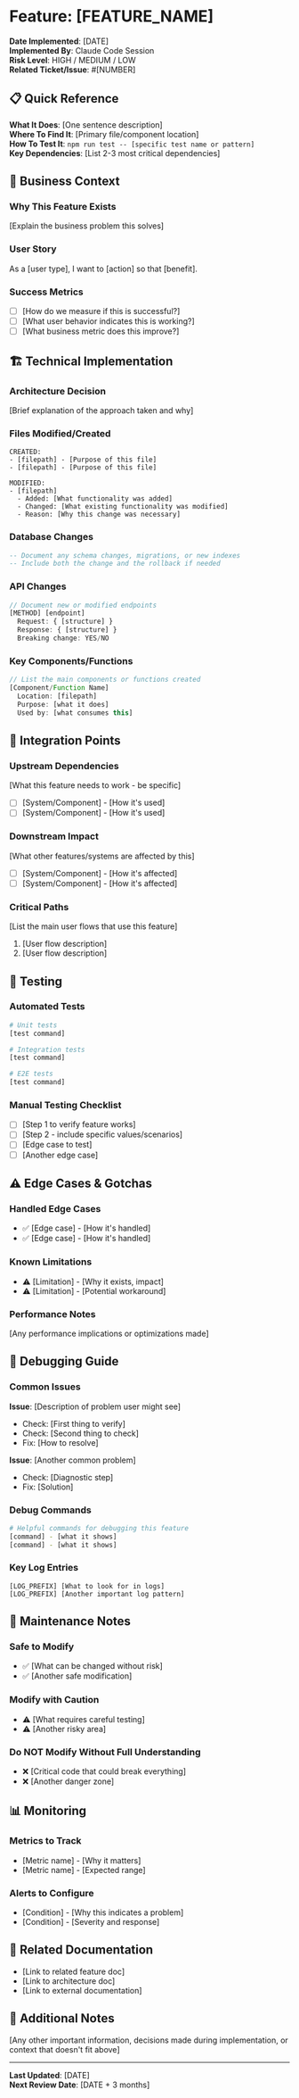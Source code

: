 # Feature: [FEATURE_NAME]

**Date Implemented**: [DATE]  
**Implemented By**: Claude Code Session  
**Risk Level**: HIGH / MEDIUM / LOW  
**Related Ticket/Issue**: #[NUMBER]

## 📋 Quick Reference

**What It Does**: [One sentence description]  
**Where To Find It**: [Primary file/component location]  
**How To Test It**: `npm run test -- [specific test name or pattern]`  
**Key Dependencies**: [List 2-3 most critical dependencies]

## 🎯 Business Context

### Why This Feature Exists
[Explain the business problem this solves]

### User Story
As a [user type], I want to [action] so that [benefit].

### Success Metrics
- [ ] [How do we measure if this is successful?]
- [ ] [What user behavior indicates this is working?]
- [ ] [What business metric does this improve?]

## 🏗️ Technical Implementation

### Architecture Decision
[Brief explanation of the approach taken and why]

### Files Modified/Created
```
CREATED:
- [filepath] - [Purpose of this file]
- [filepath] - [Purpose of this file]

MODIFIED:
- [filepath]
  - Added: [What functionality was added]
  - Changed: [What existing functionality was modified]
  - Reason: [Why this change was necessary]
```

### Database Changes
```sql
-- Document any schema changes, migrations, or new indexes
-- Include both the change and the rollback if needed
```

### API Changes
```typescript
// Document new or modified endpoints
[METHOD] [endpoint]
  Request: { [structure] }
  Response: { [structure] }
  Breaking change: YES/NO
```

### Key Components/Functions
```typescript
// List the main components or functions created
[Component/Function Name]
  Location: [filepath]
  Purpose: [what it does]
  Used by: [what consumes this]
```

## 🔗 Integration Points

### Upstream Dependencies
[What this feature needs to work - be specific]
- [ ] [System/Component] - [How it's used]
- [ ] [System/Component] - [How it's used]

### Downstream Impact
[What other features/systems are affected by this]
- [ ] [System/Component] - [How it's affected]
- [ ] [System/Component] - [How it's affected]

### Critical Paths
[List the main user flows that use this feature]
1. [User flow description]
2. [User flow description]

## 🧪 Testing

### Automated Tests
```bash
# Unit tests
[test command]

# Integration tests  
[test command]

# E2E tests
[test command]
```

### Manual Testing Checklist
- [ ] [Step 1 to verify feature works]
- [ ] [Step 2 - include specific values/scenarios]
- [ ] [Edge case to test]
- [ ] [Another edge case]

## ⚠️ Edge Cases & Gotchas

### Handled Edge Cases
- ✅ [Edge case] - [How it's handled]
- ✅ [Edge case] - [How it's handled]

### Known Limitations
- ⚠️ [Limitation] - [Why it exists, impact]
- ⚠️ [Limitation] - [Potential workaround]

### Performance Notes
[Any performance implications or optimizations made]

## 🐛 Debugging Guide

### Common Issues

**Issue**: [Description of problem user might see]
- Check: [First thing to verify]
- Check: [Second thing to check]
- Fix: [How to resolve]

**Issue**: [Another common problem]
- Check: [Diagnostic step]
- Fix: [Solution]

### Debug Commands
```bash
# Helpful commands for debugging this feature
[command] - [what it shows]
[command] - [what it shows]
```

### Key Log Entries
```
[LOG_PREFIX] [What to look for in logs]
[LOG_PREFIX] [Another important log pattern]
```

## 🔄 Maintenance Notes

### Safe to Modify
- ✅ [What can be changed without risk]
- ✅ [Another safe modification]

### Modify with Caution
- ⚠️ [What requires careful testing]
- ⚠️ [Another risky area]

### Do NOT Modify Without Full Understanding
- ❌ [Critical code that could break everything]
- ❌ [Another danger zone]

## 📊 Monitoring

### Metrics to Track
- [Metric name] - [Why it matters]
- [Metric name] - [Expected range]

### Alerts to Configure
- [Condition] - [Why this indicates a problem]
- [Condition] - [Severity and response]

## 🔗 Related Documentation

- [Link to related feature doc]
- [Link to architecture doc]
- [Link to external documentation]

## 📝 Additional Notes

[Any other important information, decisions made during implementation, or context that doesn't fit above]

---

**Last Updated**: [DATE]  
**Next Review Date**: [DATE + 3 months]

<!-- 
Template Usage Notes:
- Fill in all sections, even if briefly
- Use specific examples rather than vague descriptions
- Include actual commands and code snippets
- Focus on the "why" not just the "what"
- Update this doc when bugs are found or changes made
-->